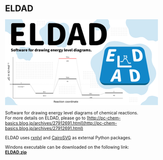 # ELDAD

<div align="left">
<img src="Images/ELDAD_EC.png" width="600">
</div>

Software for drawing energy level diagrams of chemical reactions.  
For more details on ELDAD, please go to [http://pc-chem-basics.blog.jp/archives/27912691.html](http://pc-chem-basics.blog.jp/archives/27912691.html)  

ELDAD uses [rxnlvl](https://github.com/eutactic/rxnlvl) and [CairoSVG](https://github.com/Kozea/CairoSVG) as external Python packages.  

Windons executable can be downloaded on the following link:  
[**ELDAD.zip**](https://github.com/RyokoKuga/ELDAD/releases/download/1.0.0/ELDAD.zip)
